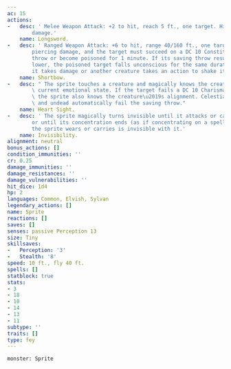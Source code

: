 ```yaml
---
ac: 15
actions:
-   desc: ' Melee Weapon Attack: +2 to hit, reach 5 ft., one target. Hit: 1 slashing
        damage.'
    name: Longsword.
-   desc: ' Ranged Weapon Attack: +6 to hit, range 40/160 ft., one target. Hit: 1
        piercing damage, and the target must succeed on a DC 10 Constitution saving
        throw or become poisoned for 1 minute. If its saving throw result is 5 or
        lower, the poisoned target falls unconscious for the same duration, or until
        it takes damage or another creature takes an action to shake it awake.'
    name: Shortbow.
-   desc: " The sprite touches a creature and magically knows the creature\u2019s\
        \ current emotional state. If the target fails a DC 10 Charisma saving throw,\
        \ the sprite also knows the creature\u2019s alignment. Celestials, fiends,\
        \ and undead automatically fail the saving throw."
    name: Heart Sight.
-   desc: ' The sprite magically turns invisible until it attacks or casts a spell,
        or until its concentration ends (as if concentrating on a spell). Any equipment
        the sprite wears or carries is invisible with it.'
    name: Invisibility.
alignment: neutral
bonus_actions: []
condition_immunities: ''
cr: 0.25
damage_immunities: ''
damage_resistances: ''
damage_vulnerabilities: ''
hit_dice: 1d4
hp: 2
languages: Common, Elvish, Sylvan
legendary_actions: []
name: Sprite
reactions: []
saves: []
senses: passive Perception 13
size: Tiny
skillsaves:
-   Perception: '3'
-   Stealth: '8'
speed: 10 ft., fly 40 ft.
spells: []
statblock: true
stats:
- 3
- 18
- 10
- 14
- 13
- 11
subtype: ''
traits: []
type: fey
---
```

```statblock
monster: Sprite
```